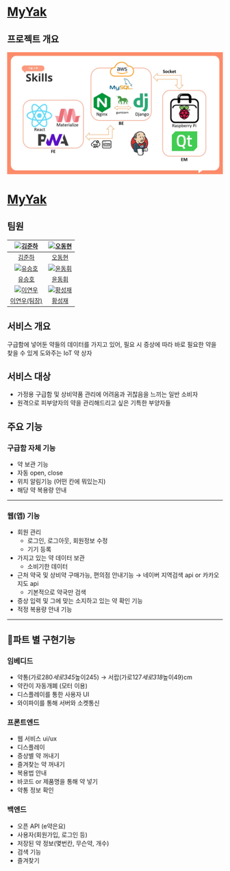# [MyYak](https://lab.ssafy.com/s10-webmobile3-sub2/S10P12A201)



## 프로젝트 개요

![project_architecture](assets/architecture.jpg)


# [MyYak](https://lab.ssafy.com/s10-webmobile3-sub2/S10P12A201)

## 팀원

|[![김준하](https://avatars.githubusercontent.com/u/121413081?v=4)](https://github.com/kimjunha1575)|[![오동현](https://avatars.githubusercontent.com/u/56753904?v=4)](https://github.com/ODong-Dong)|
|:-:|:-:|
|[김준하](https://github.com/kimjunha1575)|[오동현](https://github.com/ODong-Dong)|
|[![유승호](https://avatars.githubusercontent.com/u/139370595?v=4)](https://github.com/MUYAHOYA)|[![윤동휘](https://avatars.githubusercontent.com/u/139518081?v=4)](https://github.com/YUNDONGHWI)|
|[유승호](https://github.com/MUYAHOYA)|[윤동휘](https://github.com/YUNDONGHWI)|
|[![이연우](https://avatars.githubusercontent.com/u/139518078?v=4)](https://github.com/dusdn0224)|[![황성재](https://avatars.githubusercontent.com/u/33238887?v=4)](https://github.com/lacoon2874)|
|[이연우(팀장)](https://github.com/dusdn0224)|[황성재](https://github.com/lacoon2874)|

## 서비스 개요

구급함에 넣어둔 약들의 데이터를 가지고 있어, 필요 시 증상에 따라 바로 필요한 약을 찾을 수 있게 도와주는 IoT 약 상자

## **서비스 대상**

- 가정용 구급함 및 상비약품 관리에 어려움과 귀찮음을 느끼는 일반 소비자
- 원격으로 피부양자의 약을 관리해드리고 싶은 기특한 부양자들

## **주요 기능**

### **구급함 자체 기능**

- 약 보관 기능
- 자동 open, close
- 위치 알림기능 (어떤 칸에 뭐있는지)
- 해당 약 복용량 안내

---

### **웹(앱) 기능**

- 회원 관리
    - 로그인, 로그아웃, 회원정보 수정
    - 기기 등록 
- 가지고 있는 약 데이터 보관
    - 소비기한 데이터
- 근처 약국 및 상비약 구매가능, 편의점 안내기능 → 네이버 지역검색 api or 카카오지도 api
    - 기본적으로 약국만 검색
- 증상 입력 및 그에 맞는 소지하고 있는 약 확인 기능
- 적정 복용량 안내 기능

---

## 🐥**파트 별 구현기능**

### 임베디드

- 약통(가로280*세로345*높이245) → 서랍(가로127*세로318*높이49)cm
- 약칸이 자동개폐 (모터 이용)
- 디스플레이를 통한 사용자 UI
- 와이파이를 통해 서버와 소켓통신

### **프론트엔드**

- 웹 서비스 ui/ux
- 디스플레이
- 증상별 약 꺼내기
- 즐겨찾는 약 꺼내기
- 복용법 안내
- 바코드 or 제품명을 통해 약 넣기
- 약통 정보 확인

### **백엔드**

- 오픈 API (e약은요)
- 사용자(회원가입, 로그인 등)
- 저장된 약 정보(몇번칸, 무슨약, 개수)
- 검색 기능
- 즐겨찾기
